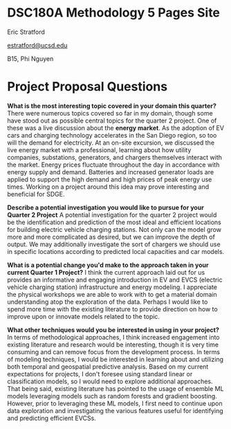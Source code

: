 # DSC180A Methodology 5 Pages Site
Eric Stratford

estratford@ucsd.edu

B15, Phi Nguyen

# Project Proposal Questions
**What is the most interesting topic covered in your domain this quarter?**
There were numerous topics covered so far in my domain, though some have stood out as possible central topics for the quarter 2 project. One of these was a live discussion about the **energy market**. As the adoption of EV cars and charging technology accelerates in the San Diego region, so too will the demand for electricity. At an on-site excursion, we discussed the live energy market with a professional, learning about how utility companies, substations, generators, and chargers themselves interact with the market. Energy prices fluctuate throughout the day in accordance with energy supply and demand. Batteries and increased generator loads are applied to support the high demand and high prices of peak energy use times. Working on a project around this idea may prove interesting and beneficial for SDGE.

**Describe a potential investigation you would like to pursue for your Quarter 2 Project**
A potential investigation for the quarter 2 project would be the identification and prediction of the most ideal and efficient locations for building electric vehicle charging stations. Not only can the model grow more and more complicated as desired, but we can improve the depth of output. We may additionally investigate the sort of chargers we should use in specific locations according to predicted local capacities and car models.

**What is a potential change you'd make to the approach taken in your current Quarter 1 Project?**
I think the current approach laid out for us provides an informative and engaging introduction in EV and EVCS (electric vehicle charging station) infrastructure and energy modeling. I appreciate the physical workshops we are able to work with to get a material domain understanding atop the exploration of the data. Perhaps I would like to spend more time with the existing literature to provide direction on how to improve upon or innovate models related to the topic.

**What other techniques would you be interested in using in your project?**
In terms of methodological approaches, I think increased engagement into existing literature and research would be interesting, though it is very time consuming and can remove focus from the development process.
In terms of modeling techniques, I would be interested in learning about and utilizing both temporal and geospatial predictive analysis. Based on my current expectations for projects, I don't foresee using standard linear or classification models, so I would need to explore additional approaches. That being said, existing literature has pointed to the usage of ensemble ML models leveraging models such as random forests and gradient boosting. However, prior to leveraging these ML models, I first need to continue upon data exploration and investigating the various features useful for identifying and predicting efficient EVCSs.
